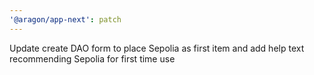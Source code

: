 ```yaml
---
'@aragon/app-next': patch
---
```


Update create DAO form to place Sepolia as first item and add help text recommending Sepolia for first time use
